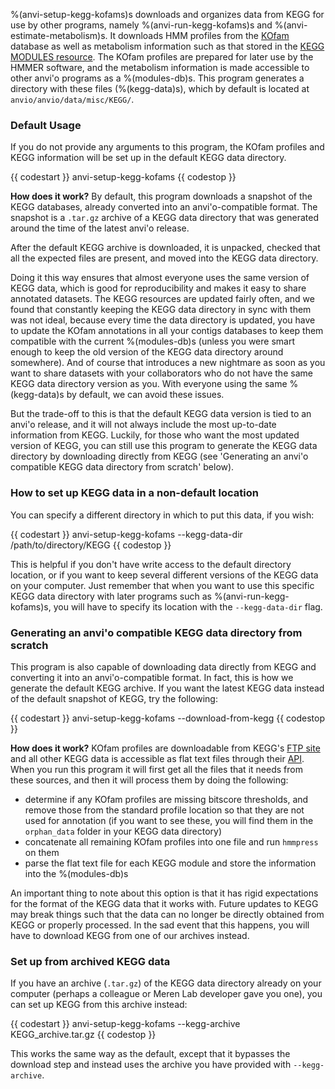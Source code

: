 %(anvi-setup-kegg-kofams)s downloads and organizes data from KEGG for use by other programs, namely %(anvi-run-kegg-kofams)s and %(anvi-estimate-metabolism)s. It downloads HMM profiles from the [KOfam](https://academic.oup.com/bioinformatics/article/36/7/2251/5631907) database as well as metabolism information such as that stored in the [KEGG MODULES resource](https://www.genome.jp/kegg/module.html). The KOfam profiles are prepared for later use by the HMMER software, and the metabolism information is made accessible to other anvi'o programs as a %(modules-db)s. This program generates a directory with these files (%(kegg-data)s), which by default is located at `anvio/anvio/data/misc/KEGG/`.

### Default Usage

If you do not provide any arguments to this program, the KOfam profiles and KEGG information will be set up in the default KEGG data directory.

{{ codestart }}
anvi-setup-kegg-kofams
{{ codestop }}

**How does it work?**
By default, this program downloads a snapshot of the KEGG databases, already converted into an anvi'o-compatible format. The snapshot is a `.tar.gz` archive of a KEGG data directory that was generated around the time of the latest anvi'o release.  

After the default KEGG archive is downloaded, it is unpacked, checked that all the expected files are present, and moved into the KEGG data directory.

Doing it this way ensures that almost everyone uses the same version of KEGG data, which is good for reproducibility and makes it easy to share annotated datasets. The KEGG resources are updated fairly often, and we found that constantly keeping the KEGG data directory in sync with them was not ideal, because every time the data directory is updated, you have to update the KOfam annotations in all your contigs databases to keep them compatible with the current %(modules-db)s (unless you were smart enough to keep the old version of the KEGG data directory around somewhere). And of course that introduces a new nightmare as soon as you want to share datasets with your collaborators who do not have the same KEGG data directory version as you. With everyone using the same %(kegg-data)s by default, we can avoid these issues.

But the trade-off to this is that the default KEGG data version is tied to an anvi'o release, and it will not always include the most up-to-date information from KEGG. Luckily, for those who want the most updated version of KEGG, you can still use this program to generate the KEGG data directory by downloading directly from KEGG (see 'Generating an anvi'o compatible KEGG data directory from scratch' below).

### How to set up KEGG data in a non-default location

You can specify a different directory in which to put this data, if you wish:

{{ codestart }}
anvi-setup-kegg-kofams --kegg-data-dir /path/to/directory/KEGG
{{ codestop }}

This is helpful if you don't have write access to the default directory location, or if you want to keep several different versions of the KEGG data on your computer. Just remember that when you want to use this specific KEGG data directory with later programs such as %(anvi-run-kegg-kofams)s, you will have to specify its location with the `--kegg-data-dir` flag.

### Generating an anvi'o compatible KEGG data directory from scratch

This program is also capable of downloading data directly from KEGG and converting it into an anvi'o-compatible format. In fact, this is how we generate the default KEGG archive. If you want the latest KEGG data instead of the default snapshot of KEGG, try the following:

{{ codestart }}
anvi-setup-kegg-kofams --download-from-kegg
{{ codestop }}

**How does it work?**
KOfam profiles are downloadable from KEGG's [FTP site](ftp://ftp.genome.jp/pub/db/kofam/) and all other KEGG data is accessible as flat text files through their [API](https://www.kegg.jp/kegg/rest/keggapi.html). When you run this program it will first get all the files that it needs from these sources, and then it will process them by doing the following:

- determine if any KOfam profiles are missing bitscore thresholds, and remove those from the standard profile location so that they are not used for annotation (if you want to see these, you will find them in the `orphan_data` folder in your KEGG data directory)
- concatenate all remaining KOfam profiles into one file and run `hmmpress` on them
- parse the flat text file for each KEGG module and store the information into the %(modules-db)s

An important thing to note about this option is that it has rigid expectations for the format of the KEGG data that it works with. Future updates to KEGG may break things such that the data can no longer be directly obtained from KEGG or properly processed. In the sad event that this happens, you will have to download KEGG from one of our archives instead.

### Set up from archived KEGG data

If you have an archive (`.tar.gz`) of the KEGG data directory already on your computer (perhaps a colleague or Meren Lab developer gave you one), you can set up KEGG from this archive instead:

{{ codestart }}
anvi-setup-kegg-kofams --kegg-archive KEGG_archive.tar.gz
{{ codestop }}

This works the same way as the default, except that it bypasses the download step and instead uses the archive you have provided with `--kegg-archive`.
